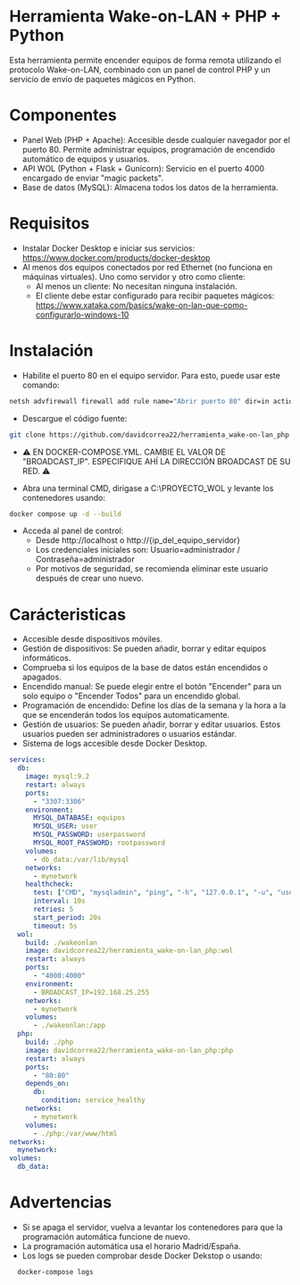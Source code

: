 # Herramienta Wake-on-LAN + PHP + Python
Esta herramienta permite encender equipos de forma remota utilizando el protocolo Wake-on-LAN, combinado con un panel de control PHP y un servicio de envío de paquetes mágicos en Python.

# Componentes
- Panel Web (PHP + Apache): Accesible desde cualquier navegador por el puerto 80. Permite administrar equipos, programación de encendido automático de equipos y usuarios.
- API WOL (Python + Flask + Gunicorn): Servicio en el puerto 4000 encargado de enviar "magic packets".
- Base de datos (MySQL): Almacena todos los datos de la herramienta.

# Requisitos
- Instalar Docker Desktop e iniciar sus servicios: https://www.docker.com/products/docker-desktop
- Al menos dos equipos conectados por red Ethernet (no funciona en máquinas virtuales). Uno como servidor y otro como cliente:
    - Al menos un cliente: No necesitan ninguna instalación.
    - El cliente debe estar configurado para recibir paquetes mágicos: https://www.xataka.com/basics/wake-on-lan-que-como-configurarlo-windows-10

# Instalación
- Habilite el puerto 80 en el equipo servidor. Para esto, puede usar este comando: 
```bash
netsh advfirewall firewall add rule name="Abrir puerto 80" dir=in action=allow protocol=TCP localport=80
```

- Descargue el código fuente: 
```bash
git clone https://github.com/davidcorrea22/herramienta_wake-on-lan_php.git
```

- ⚠ EN DOCKER-COMPOSE.YML. CAMBIE EL VALOR DE "BROADCAST_IP". ESPECIFIQUE AHÍ LA DIRECCIÓN BROADCAST DE SU RED. ⚠

- Abra una terminal CMD, dirigase a C:\PROYECTO_WOL y levante los contenedores usando:
```bash
docker compose up -d --build
```

- Acceda al panel de control:
	- Desde http://localhost o http://{ip_del_equipo_servidor}
	- Los credenciales iniciales son: Usuario=administrador / Contraseña=administrador
	- Por motivos de seguridad, se recomienda eliminar este usuario después de crear uno nuevo.

# Carácteristicas
- Accesible desde dispositivos móviles.
- Gestión de dispositivos: Se pueden añadir, borrar y editar equipos informáticos.
- Comprueba si los equipos de la base de datos están encendidos o apagados.
- Encendido manual: Se puede elegir entre el botón "Encender" para un solo equipo o "Encender Todos" para un encendido global.
- Programación de encendido: Define los días de la semana y la hora a la que se encenderán todos los equipos automaticamente.
- Gestión de usuarios: Se pueden añadir, borrar y editar usuarios. Estos usuarios pueden ser administradores o usuarios estándar.
- Sistema de logs accesible desde Docker Desktop.

```yaml
services:
  db:
    image: mysql:9.2
    restart: always
    ports:
      - "3307:3306"
    environment:
      MYSQL_DATABASE: equipos
      MYSQL_USER: user
      MYSQL_PASSWORD: userpassword
      MYSQL_ROOT_PASSWORD: rootpassword
    volumes:
      - db_data:/var/lib/mysql
    networks:
      - mynetwork
    healthcheck:
      test: ["CMD", "mysqladmin", "ping", "-h", "127.0.0.1", "-u", "user", "-puserpassword"]
      interval: 10s
      retries: 5
      start_period: 20s
      timeout: 5s
  wol:
    build: ./wakeonlan
    image: davidcorrea22/herramienta_wake-on-lan_php:wol
    restart: always
    ports:
      - "4000:4000"
    environment:
      - BROADCAST_IP=192.168.25.255
    networks:
      - mynetwork
    volumes:
      - ./wakeonlan:/app
  php:
    build: ./php
    image: davidcorrea22/herramienta_wake-on-lan_php:php
    restart: always
    ports:
      - "80:80"
    depends_on:
      db:
        condition: service_healthy
    networks:
      - mynetwork
    volumes:
      - ./php:/var/www/html
networks:
  mynetwork:
volumes:
  db_data:
```

# Advertencias
- Si se apaga el servidor, vuelva a levantar los contenedores para que la programación automática funcione de nuevo.
- La programación automática usa el horario Madrid/España.
- Los logs se pueden comprobar desde Docker Dekstop o usando:
```bash
  docker-compose logs 
```
